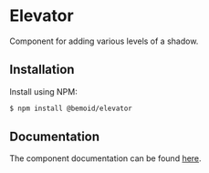 # Elevator

Component for adding various levels of a shadow.

## Installation

Install using NPM:

```bash
$ npm install @bemoid/elevator
```

## Documentation

The component documentation can be found [here](//bemoid.org/docs/elevator).
